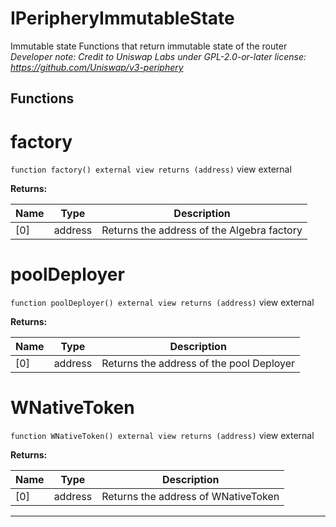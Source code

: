 

# IPeripheryImmutableState

Immutable state
Functions that return immutable state of the router
*Developer note: Credit to Uniswap Labs under GPL-2.0-or-later license:
https://github.com/Uniswap/v3-periphery*




## Functions
# factory


`function factory() external view returns (address)` view external






**Returns:**

| Name | Type | Description |
| ---- | ---- | ----------- |
| [0] | address | Returns the address of the Algebra factory |

# poolDeployer


`function poolDeployer() external view returns (address)` view external






**Returns:**

| Name | Type | Description |
| ---- | ---- | ----------- |
| [0] | address | Returns the address of the pool Deployer |

# WNativeToken


`function WNativeToken() external view returns (address)` view external






**Returns:**

| Name | Type | Description |
| ---- | ---- | ----------- |
| [0] | address | Returns the address of WNativeToken |



---


